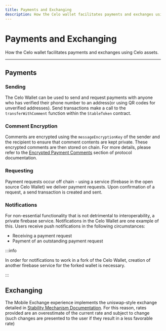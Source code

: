 ```yaml
---
title: Payments and Exchanging
description: How the Celo wallet facilitates payments and exchanges using Celo assets.
---
```

# Payments and Exchanging

How the Celo wallet facilitates payments and exchanges using Celo assets.

___

## Payments

### Sending

The Celo Wallet can be used to send and request payments with anyone who has verified their phone number to an address\(or using QR codes for unverified addresses\). Send transactions make a call to the `transferWithComment` function within the `StableToken` contract.

### Comment Encryption

Comments are encrypted using the `messageEncryptionKey` of the sender and the recipient to ensure that comment contents are kept private. These encrypted comments are then stored on chain. For more details, please refer to the [Encrypted Payment Comments](/celo-codebase/protocol/transactions/tx-comment-encryption.md) section of protocol documentation.

### Requesting

Payment requests occur off chain - using a service \(firebase in the open source Celo Wallet\) we deliver payment requests. Upon confirmation of a request, a send transaction is created and sent.

### Notifications

For non-essential functionality that is not detrimental to interoperability, a private firebase service. Notifications in the Celo Wallet are one example of this. Users receive push notifications in the following circumstances:

- Receiving a payment request
- Payment of an outstanding payment request

:::info

In order for notifications to work in a fork of the Celo Wallet, creation of another firebase service for the forked wallet is necessary.

:::
## Exchanging

The Mobile Exchange experience implements the uniswap-style exchange detailed in [Stability Mechanism Documentation](../../protocol/stability/doto.md). For this reason, rates provided are an overestimate of the current rate and subject to change \(such changes are presented to the user if they result in a less favorable rate\)